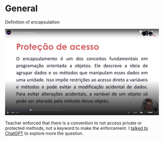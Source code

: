 # General

Definition of encapsulation:

![Definition](images/definition.png)

Teacher enforced that there is a convention to not access private or protected methods, not a keyword to make the enforcement. I [talked to ChatGPT](https://chatgpt.com/c/67b20ee4-f844-8007-ba73-b8d23f97b725) to explore more the question. 